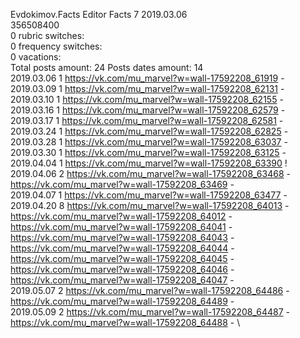 Evdokimov.Facts	Editor Facts 7 2019.03.06\
356508400\
0 rubric switches:\
0 frequency switches:\
0 vacations:\
Total posts amount: 24	Posts dates amount: 14\
2019.03.06 1 https://vk.com/mu_marvel?w=wall-17592208_61919 - \
2019.03.09 1 https://vk.com/mu_marvel?w=wall-17592208_62131 - \
2019.03.10 1 https://vk.com/mu_marvel?w=wall-17592208_62155 - \
2019.03.16 1 https://vk.com/mu_marvel?w=wall-17592208_62579 - \
2019.03.17 1 https://vk.com/mu_marvel?w=wall-17592208_62581 - \
2019.03.24 1 https://vk.com/mu_marvel?w=wall-17592208_62825 - \
2019.03.28 1 https://vk.com/mu_marvel?w=wall-17592208_63037 - \
2019.03.30 1 https://vk.com/mu_marvel?w=wall-17592208_63125 - \
2019.04.04 1 https://vk.com/mu_marvel?w=wall-17592208_63390 ! \
2019.04.06 2 https://vk.com/mu_marvel?w=wall-17592208_63468 - https://vk.com/mu_marvel?w=wall-17592208_63469 - \
2019.04.07 1 https://vk.com/mu_marvel?w=wall-17592208_63477 - \
2019.04.20 8 https://vk.com/mu_marvel?w=wall-17592208_64013 - https://vk.com/mu_marvel?w=wall-17592208_64012 - https://vk.com/mu_marvel?w=wall-17592208_64041 - https://vk.com/mu_marvel?w=wall-17592208_64043 - https://vk.com/mu_marvel?w=wall-17592208_64044 - https://vk.com/mu_marvel?w=wall-17592208_64045 - https://vk.com/mu_marvel?w=wall-17592208_64046 - https://vk.com/mu_marvel?w=wall-17592208_64047 - \
2019.05.07 2 https://vk.com/mu_marvel?w=wall-17592208_64486 - https://vk.com/mu_marvel?w=wall-17592208_64489 - \
2019.05.09 2 https://vk.com/mu_marvel?w=wall-17592208_64487 - https://vk.com/mu_marvel?w=wall-17592208_64488 - \
